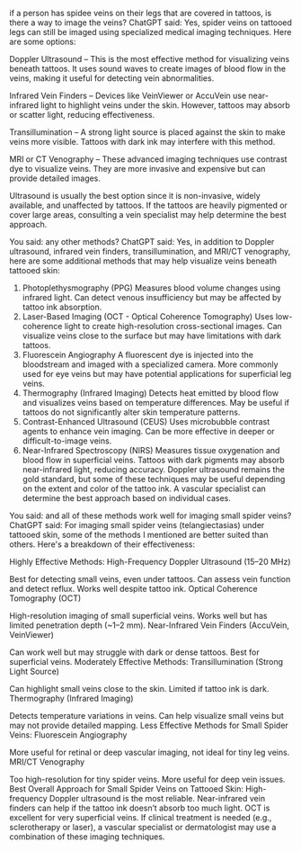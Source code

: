 if a person has spidee veins on their legs that are covered in tattoos, is there a way to image the veins? 
ChatGPT said:
Yes, spider veins on tattooed legs can still be imaged using specialized medical imaging techniques. Here are some options:

Doppler Ultrasound – This is the most effective method for visualizing veins beneath tattoos. It uses sound waves to create images of blood flow in the veins, making it useful for detecting vein abnormalities.

Infrared Vein Finders – Devices like VeinViewer or AccuVein use near-infrared light to highlight veins under the skin. However, tattoos may absorb or scatter light, reducing effectiveness.

Transillumination – A strong light source is placed against the skin to make veins more visible. Tattoos with dark ink may interfere with this method.

MRI or CT Venography – These advanced imaging techniques use contrast dye to visualize veins. They are more invasive and expensive but can provide detailed images.

Ultrasound is usually the best option since it is non-invasive, widely available, and unaffected by tattoos. If the tattoos are heavily pigmented or cover large areas, consulting a vein specialist may help determine the best approach.







You said:
any other methods?
ChatGPT said:
Yes, in addition to Doppler ultrasound, infrared vein finders, transillumination, and MRI/CT venography, here are some additional methods that may help visualize veins beneath tattooed skin:

1. Photoplethysmography (PPG)
Measures blood volume changes using infrared light.
Can detect venous insufficiency but may be affected by tattoo ink absorption.
2. Laser-Based Imaging (OCT - Optical Coherence Tomography)
Uses low-coherence light to create high-resolution cross-sectional images.
Can visualize veins close to the surface but may have limitations with dark tattoos.
3. Fluorescein Angiography
A fluorescent dye is injected into the bloodstream and imaged with a specialized camera.
More commonly used for eye veins but may have potential applications for superficial leg veins.
4. Thermography (Infrared Imaging)
Detects heat emitted by blood flow and visualizes veins based on temperature differences.
May be useful if tattoos do not significantly alter skin temperature patterns.
5. Contrast-Enhanced Ultrasound (CEUS)
Uses microbubble contrast agents to enhance vein imaging.
Can be more effective in deeper or difficult-to-image veins.
6. Near-Infrared Spectroscopy (NIRS)
Measures tissue oxygenation and blood flow in superficial veins.
Tattoos with dark pigments may absorb near-infrared light, reducing accuracy.
Doppler ultrasound remains the gold standard, but some of these techniques may be useful depending on the extent and color of the tattoo ink. A vascular specialist can determine the best approach based on individual cases.







You said:
and all of these methods work well for imaging small spider veins?
ChatGPT said:
For imaging small spider veins (telangiectasias) under tattooed skin, some of the methods I mentioned are better suited than others. Here's a breakdown of their effectiveness:

Highly Effective Methods:
High-Frequency Doppler Ultrasound (15–20 MHz)

Best for detecting small veins, even under tattoos.
Can assess vein function and detect reflux.
Works well despite tattoo ink.
Optical Coherence Tomography (OCT)

High-resolution imaging of small superficial veins.
Works well but has limited penetration depth (~1–2 mm).
Near-Infrared Vein Finders (AccuVein, VeinViewer)

Can work well but may struggle with dark or dense tattoos.
Best for superficial veins.
Moderately Effective Methods:
Transillumination (Strong Light Source)

Can highlight small veins close to the skin.
Limited if tattoo ink is dark.
Thermography (Infrared Imaging)

Detects temperature variations in veins.
Can help visualize small veins but may not provide detailed mapping.
Less Effective Methods for Small Spider Veins:
Fluorescein Angiography

More useful for retinal or deep vascular imaging, not ideal for tiny leg veins.
MRI/CT Venography

Too high-resolution for tiny spider veins.
More useful for deep vein issues.
Best Overall Approach for Small Spider Veins on Tattooed Skin:
High-frequency Doppler ultrasound is the most reliable.
Near-infrared vein finders can help if the tattoo ink doesn’t absorb too much light.
OCT is excellent for very superficial veins.
If clinical treatment is needed (e.g., sclerotherapy or laser), a vascular specialist or dermatologist may use a combination of these imaging techniques.